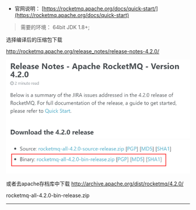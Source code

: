 

- 官网说明：
[https://rocketmq.apache.org/docs/quick-start/](https://rocketmq.apache.org/docs/quick-start)

> 需要的环境：
64bit JDK 1.8+;



选择编译后的压缩包下载

http://rocketmq.apache.org/release_notes/release-notes-4.2.0/

![](1-1.png)

或者去apache存档库中下载
http://archive.apache.org/dist/rocketmq/4.2.0/


rocketmq-all-4.2.0-bin-release.zip    


---
